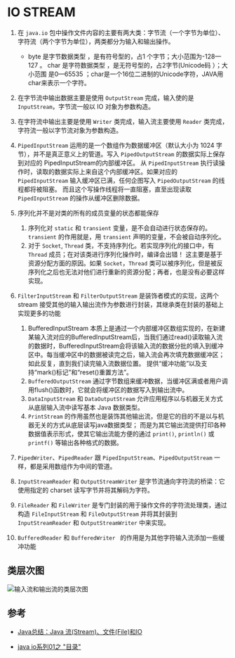 # IO STREAM

1. 在 `java.io` 包中操作文件内容的主要有两大类：字节流（一个字节为单位）、字符流（两个字节为单位），两类都分为输入和输出操作。
    * byte 是字节数据类型 ，是有符号型的，占1 个字节；大小范围为-128—127 。
      char 是字符数据类型 ，是无符号型的，占2字节(Unicode码 ）；大小范围 是0—65535 ；char是一个16位二进制的Unicode字符，JAVA用char来表示一个字符。

2. 在字节流中输出数据主要是使用 `OutputStream` 完成，输入使的是 `InputStream`，字节流一般以 IO 对象为参数构造。

3. 在字符流中输出主要是使用 `Writer` 类完成，输入流主要使用 `Reader` 类完成，字符流一般以字节流对象为参数构造。

4. `PipedInputStream` 运用的是一个数组作为数据缓冲区（默认大小为 1024 字节），并不是真正意义上的管道。写入 `PipedOutputStream` 的数据实际上保存到对应的 PipedInputStream的内部缓冲区。
   从 `PipedInputStream` 执行读操作时，读取的数据实际上来自这个内部缓冲区。如果对应的 `PipedInputStream` 输入缓冲区已满，任何企图写入 `PipedOutputStream` 的线程都将被阻塞。
   而且这个写操作线程将一直阻塞，直至出现读取 `PipedInputStream` 的操作从缓冲区删除数据。

5. 序列化并不是对类的所有的成员变量的状态都能保存
    1. 序列化对 `static` 和 `transient` 变量，是不会自动进行状态保存的。`transient` 的作用就是，用 `transient` 声明的变量，不会被自动序列化。
    2. 对于 `Socket`, `Thread` 类，不支持序列化。若实现序列化的接口中，有 `Thread` 成员；在对该类进行序列化操作时，编译会出错！
       这主要是基于资源分配方面的原因。如果 `Socket`，`Thread` 类可以被序列化，但是被反序列化之后也无法对他们进行重新的资源分配；再者，也是没有必要这样实现。

6. `FilterInputStream` 和 `FilterOutputStream` 是装饰者模式的实现，这两个 stream 接受其他的输入输出流作为参数进行封装，其继承类在封装的基础上实现更多的功能
    1.  BufferedInputStream 本质上是通过一个内部缓冲区数组实现的，在新建某输入流对应的BufferedInputStream后，当我们通过read()读取输入流的数据时，BufferedInputStream会将该输入流的数据分批的填入到缓冲区中。每当缓冲区中的数据被读完之后，输入流会再次填充数据缓冲区；如此反复，直到我们读完输入流数据位置。
        提供“缓冲功能”以及支持“mark()标记”和“reset()重置方法”。
    2. `BufferedOutputStream` 通过字节数组来缓冲数据，当缓冲区满或者用户调用flush()函数时，它就会将缓冲区的数据写入到输出流中。
    3. `DataInputStream` 和 `DataOutputStream` 允许应用程序以与机器无关方式从底层输入流中读写基本 Java 数据类型。
    4. `PrintStream` 的作用虽然也是装饰其他输出流，但是它的目的不是以与机器无关的方式从底层读写java数据类型；
       而是为其它输出流提供打印各种数据值表示形式，使其它输出流能方便的通过 `print()`, `println()` 或 `printf()` 等输出各种格式的数据。

7. `PipedWriter`、`PipedReader` 跟 `PipedInputStream`、`PipedOutputStream` 一样，都是采用数组作为中间的管道。

8. `InputStreamReader` 和 `OutputStreamWriter` 是字节流通向字符流的桥梁：它使用指定的 charset 读写字节并将其解码为字符。

9. `FileReader` 和 `FileWriter` 是专门封装的用于操作文件的字符流处理类，通过构造 `FileInputStream` 和 `FileOutputStream` 并将其封装到 `InputStreamReader` 和 `OutputStreamWriter` 中来实现。

10. `BufferedReader` 和 `BufferedWriter ` 的作用是为其他字符输入流添加一些缓冲功能

## 类层次图

![输入流和输出流的类层次图](https://images2017.cnblogs.com/blog/663847/201801/663847-20180107231342065-2108564502.png)

## 参考

* [Java总结：Java 流(Stream)、文件(File)和IO](https://www.cnblogs.com/52fhy/p/8232825.html)

* [java io系列01之 "目录"](https://www.cnblogs.com/skywang12345/p/io_01.html)